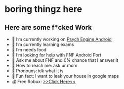 # boring thingz here

## Here are some f*cked Work

- 🤨  I’m currently working on [Psych Engine Android](https://github.com/AlvarroPewz/FNF-PsychEngine-Android-Port)
- 🖕  I’m currently learning exams
- 🐷  I’m needs food
- 🤮  I’m looking for help with FNF Android Port
- 💩  Ask me about FNF and 0% chance that I answer it
- 🎤  How to reach me: ask ur mom
- 🔦  Pronouns: idk what it is
- 🔪  Fun fact: I want to leak your house in google maps
- 💰  Free Robux: [>>Click Here<<](https://youtu.be/watch?v=dQw4w9WgXcQ/)
